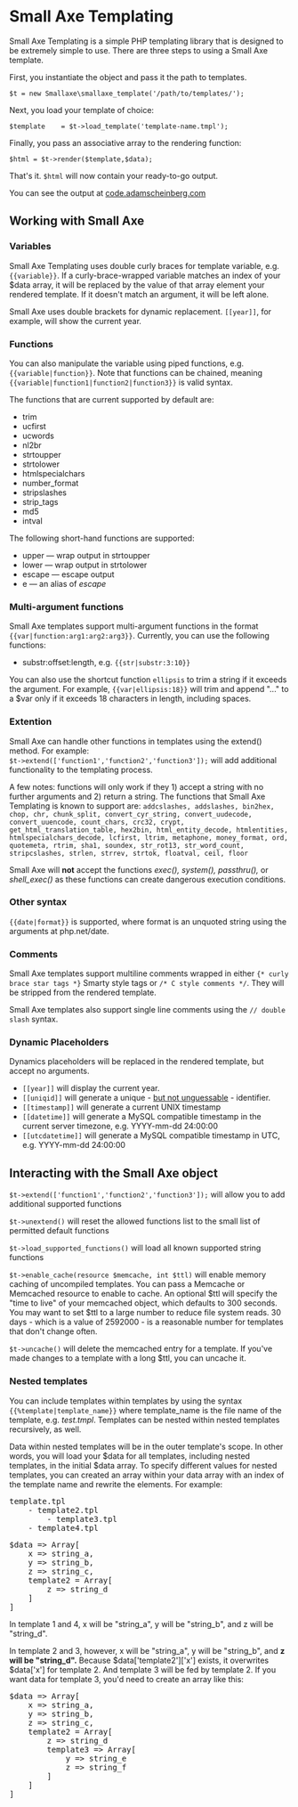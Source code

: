 # Small Axe Templating

Small Axe Templating is a simple PHP templating library that is designed to be extremely simple to use. There are three steps to using a Small Axe template. 

First, you instantiate the object and pass it the path to templates. 

``` $t = new Smallaxe\smallaxe_template('/path/to/templates/'); ```

Next, you load your template of choice: 

``` $template	 = $t->load_template('template-name.tmpl'); ```

Finally, you pass an associative array to the rendering function: 

``` $html = $t->render($template,$data); ```

That's it. ```$html``` will now contain your ready-to-go output. 

You can see the output at [code.adamscheinberg.com](https://code.adamscheinberg.com/smallaxe-templating/)

## Working with Small Axe

### Variables 

Small Axe Templating uses double curly braces for template variable, e.g. ```{{variable}}```. If a curly-brace-wrapped variable matches an index of your $data array, it will be replaced by the value of that array element your rendered template. If it doesn't match an argument, it will be left alone.  

Small Axe uses double brackets for dynamic replacement. ```[[year]]```, for example, will show the current year.  

### Functions 
You can also manipulate the variable using piped functions, e.g. ```{{variable|function}}```. Note that functions can be chained, meaning ```{{variable|function1|function2|function3}}``` is valid syntax.  

The functions that are current supported by default are: 
* trim 
* ucfirst 
* ucwords   
* nl2br 
* strtoupper
* strtolower
* htmlspecialchars
* number_format
* stripslashes
* strip_tags
* md5
* intval

The following short-hand functions are supported: 
* upper &mdash; wrap output in strtoupper
* lower &mdash; wrap output in strtolower
* escape &mdash; escape output
* e &mdash; an alias of _escape_

### Multi-argument functions
Small Axe templates support multi-argument functions in the format <code>{{var|function:arg1:arg2:arg3}}</code>. Currently, you can use the following functions: 

* substr:offset:length, e.g. ```{{str|substr:3:10}}```

You can also use the shortcut function <code>ellipsis</code> to trim a string if it exceeds the argument. For example, <code>{{var|ellipsis:18}}</code> will trim and append "..." to a $var only if it exceeds 18 characters in length, including spaces. 

### Extention
Small Axe can handle other functions in templates using the extend() method. For example:  
``` $t->extend(['function1','function2','function3']); ``` 
will add additional functionality to the templating process. 

A few notes: functions will only work if they 1) accept a string with no further arguments and 2) return a string. The functions that Small Axe Templating is known to support are: ```addcslashes, addslashes, bin2hex, chop, chr, chunk_split, convert_cyr_string, convert_uudecode, convert_uuencode, count_chars, crc32, crypt, get_html_translation_table, hex2bin, html_entity_decode, htmlentities, htmlspecialchars_decode, lcfirst, ltrim, metaphone, money_format, ord, quotemeta, rtrim, sha1, soundex, str_rot13, str_word_count, stripcslashes, strlen, strrev, strtok, floatval, ceil, floor```

Small Axe will **not** accept the functions _exec(), system(), passthru(),_ or _shell_exec()_ as these functions can create dangerous execution conditions. 

### Other syntax
```{{date|format}}``` is supported, where format is an unquoted string using the arguments at php.net/date. 

### Comments 
Small Axe templates support multiline comments wrapped in either ```{* curly brace star tags *}``` Smarty style tags or ```/* C style comments */```. They will be stripped from the rendered template.

Small Axe templates also support single line comments using the ```// double slash``` syntax.  

### Dynamic Placeholders
Dynamics placeholders will be replaced in the rendered template, but accept no arguments. 

* ```[[year]]``` will display the current year.  
* ```[[uniqid]]``` will generate a unique - [but not unguessable](https://www.php.net/uniqid) - identifier. 
* ```[[timestamp]]``` will generate a current UNIX timestamp 
* ```[[datetime]]``` will generate a MySQL compatible timestamp in the current server timezone, e.g. YYYY-mm-dd 24:00:00
* ```[[utcdatetime]]``` will generate a MySQL compatible timestamp in UTC, e.g. YYYY-mm-dd 24:00:00

## Interacting with the Small Axe object
``` $t->extend(['function1','function2','function3']); ``` will allow you to add additional supported functions 

```$t->unextend()``` will reset the allowed functions list to the small list of permitted default functions 

```$t->load_supported_functions()``` will load all known supported string functions

```$t->enable_cache(resource $memcache, int $ttl)``` will enable memory caching of uncompiled templates. You can pass a Memcache or Memcached resource to enable to cache. An optional $ttl will specify the "time to live" of your memcached object, which defaults to 300 seconds. You may want to set $ttl to a large number to reduce file system reads. 30 days - which is a value of 2592000 - is a reasonable number for templates that don't change often.   

```$t->uncache()``` will delete the memcached entry for a template. If you've made changes to a template with a long $ttl, you can uncache it.   

### Nested templates
You can include templates within templates by using the syntax ```{{%template|template_name}}``` where template_name is the file name of the template, e.g. _test.tmpl_. Templates can be nested within nested templates recursively, as well. 

Data within nested templates will be in the outer template's scope. In other words, you will load your $data for all templates, including nested templates, in the initial $data array.  To specify different values for nested templates, you can created an array within your data array with an index of the template name and rewrite the elements. For example: 

<pre>
template.tpl
	- template2.tpl
		- template3.tpl 
	- template4.tpl 
</pre>

<pre>
$data => Array[
	x => string_a,
	y => string_b,
	z => string_c,
	template2 = Array[
		z => string_d
	]
]
</pre>

In template 1 and 4, x will be "string_a", y will be "string_b", and z will be "string_d".

In template 2 and 3, however, x will be "string_a", y will be "string_b", and **z will be "string_d".** Because $data['template2']['x'] exists, it overwrites $data['x'] for template 2. And template 3 will be fed by template 2. If you want data for template 3, you'd need to create an array like this: 
 
<pre>
$data => Array[
	x => string_a,
	y => string_b,
	z => string_c,
	template2 = Array[
		z => string_d
		template3 => Array[
			y => string_e
			z => string_f
		]
	]
]
</pre>
